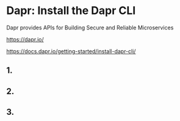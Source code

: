 # Dapr: Install the Dapr CLI

Dapr provides APIs for Building Secure and Reliable Microservices

https://dapr.io/

https://docs.dapr.io/getting-started/install-dapr-cli/

## 1. 



## 2. 



## 3. 
